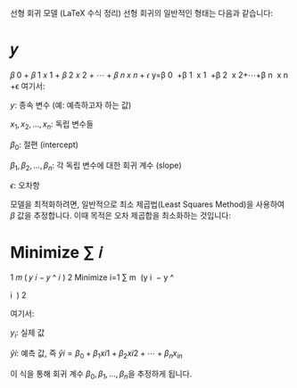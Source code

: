 선형 회귀 모델 (LaTeX 수식 정리)
선형 회귀의 일반적인 형태는 다음과 같습니다:

𝑦
=
𝛽
0
+
𝛽
1
𝑥
1
+
𝛽
2
𝑥
2
+
⋯
+
𝛽
𝑛
𝑥
𝑛
+
𝜖
y=β 
0
​
 +β 
1
​
 x 
1
​
 +β 
2
​
 x 
2
​
 +⋯+β 
n
​
 x 
n
​
 +ϵ
여기서:

$y$: 종속 변수 (예: 예측하고자 하는 값)

$x_1, x_2, ..., x_n$: 독립 변수들

$\beta_0$: 절편 (intercept)

$\beta_1, \beta_2, ..., \beta_n$: 각 독립 변수에 대한 회귀 계수 (slope)

$\epsilon$: 오차항

모델을 최적화하려면, 일반적으로 최소 제곱법(Least Squares Method)을 사용하여 $\beta$ 값을 추정합니다. 이때 목적은 오차 제곱합을 최소화하는 것입니다:

Minimize
∑
𝑖
=
1
𝑚
(
𝑦
𝑖
−
𝑦
^
𝑖
)
2
Minimize 
i=1
∑
m
​
 (y 
i
​
 − 
y
^
​
  
i
​
 ) 
2
 
여기서:

$y_i$: 실제 값

$\hat{y}i$: 예측 값, 즉 $\hat{y}i = \beta_0 + \beta_1 x{i1} + \beta_2 x{i2} + \cdots + \beta_n x_{in}$

이 식을 통해 회귀 계수 $\beta_0, \beta_1, ..., \beta_n$을 추정하게 됩니다.